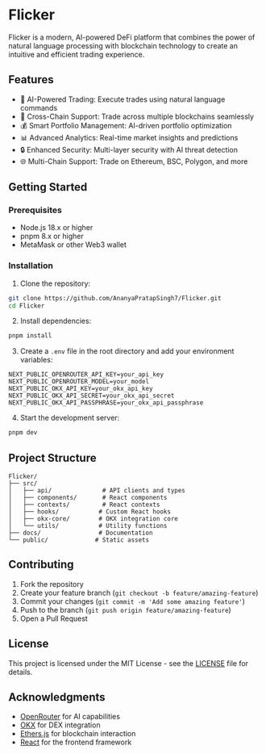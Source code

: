 # Flicker

Flicker is a modern, AI-powered DeFi platform that combines the power of natural language processing with blockchain technology to create an intuitive and efficient trading experience.

## Features

- 🤖 AI-Powered Trading: Execute trades using natural language commands
- 🔄 Cross-Chain Support: Trade across multiple blockchains seamlessly
- 💰 Smart Portfolio Management: AI-driven portfolio optimization
- 📊 Advanced Analytics: Real-time market insights and predictions
- 🔒 Enhanced Security: Multi-layer security with AI threat detection
- 🌐 Multi-Chain Support: Trade on Ethereum, BSC, Polygon, and more

## Getting Started

### Prerequisites

- Node.js 18.x or higher
- pnpm 8.x or higher
- MetaMask or other Web3 wallet

### Installation

1. Clone the repository:
```bash
git clone https://github.com/AnanyaPratapSingh7/Flicker.git
cd Flicker
```

2. Install dependencies:
```bash
pnpm install
```

3. Create a `.env` file in the root directory and add your environment variables:
```env
NEXT_PUBLIC_OPENROUTER_API_KEY=your_api_key
NEXT_PUBLIC_OPENROUTER_MODEL=your_model
NEXT_PUBLIC_OKX_API_KEY=your_okx_api_key
NEXT_PUBLIC_OKX_API_SECRET=your_okx_api_secret
NEXT_PUBLIC_OKX_API_PASSPHRASE=your_okx_api_passphrase
```

4. Start the development server:
```bash
pnpm dev
```

## Project Structure

```
Flicker/
├── src/
│   ├── api/              # API clients and types
│   ├── components/       # React components
│   ├── contexts/         # React contexts
│   ├── hooks/           # Custom React hooks
│   ├── okx-core/        # OKX integration core
│   └── utils/           # Utility functions
├── docs/                # Documentation
└── public/             # Static assets
```

## Contributing

1. Fork the repository
2. Create your feature branch (`git checkout -b feature/amazing-feature`)
3. Commit your changes (`git commit -m 'Add some amazing feature'`)
4. Push to the branch (`git push origin feature/amazing-feature`)
5. Open a Pull Request

## License

This project is licensed under the MIT License - see the [LICENSE](LICENSE) file for details.

## Acknowledgments

- [OpenRouter](https://openrouter.ai/) for AI capabilities
- [OKX](https://www.okx.com/) for DEX integration
- [Ethers.js](https://docs.ethers.org/) for blockchain interaction
- [React](https://reactjs.org/) for the frontend framework

